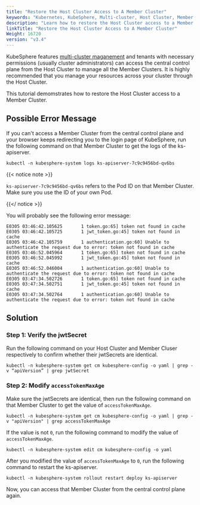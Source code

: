 ```yaml
---
title: "Restore the Host Cluster Access to A Member Cluster"
keywords: "Kubernetes, KubeSphere, Multi-cluster, Host Cluster, Member Cluster"
description: "Learn how to restore the Host Cluster access to a Member Cluster."
linkTitle: "Restore the Host Cluster Access to A Member Cluster"
Weight: 16720
version: "v3.4"
---
```


KubeSphere features [multi-cluster maganement](../../../multicluster-management/introduction/kubefed-in-kubesphere/) and tenants with necessary permissions (usually cluster administrators) can access the central control plane from the Host Cluster to manage all the Member Clusters. It is highly recommended that you manage your resources across your cluster through the Host Cluster.

This tutorial demomstrates how to restore the Host Cluster access to a Member Cluster.

## Possible Error Message

If you can't access a Member Cluster from the central control plane and your browser keeps redirecting you to the login page of KubeSphere, run the following command on that Member Cluster to get the logs of the ks-apiserver.

```
kubectl -n kubesphere-system logs ks-apiserver-7c9c9456bd-qv6bs
```

{{< notice note >}}

`ks-apiserver-7c9c9456bd-qv6bs` refers to the Pod ID on that Member Cluster. Make sure you use the ID of your own Pod.

{{</ notice >}}

You will probably see the following error message:

```
E0305 03:46:42.105625       1 token.go:65] token not found in cache
E0305 03:46:42.105725       1 jwt_token.go:45] token not found in cache
E0305 03:46:42.105759       1 authentication.go:60] Unable to authenticate the request due to error: token not found in cache
E0305 03:46:52.045964       1 token.go:65] token not found in cache
E0305 03:46:52.045992       1 jwt_token.go:45] token not found in cache
E0305 03:46:52.046004       1 authentication.go:60] Unable to authenticate the request due to error: token not found in cache
E0305 03:47:34.502726       1 token.go:65] token not found in cache
E0305 03:47:34.502751       1 jwt_token.go:45] token not found in cache
E0305 03:47:34.502764       1 authentication.go:60] Unable to authenticate the request due to error: token not found in cache
```

## Solution

### Step 1: Verify the jwtSecret

Run the following command on your Host Cluster and Member Cluser respectively to confirm whether their jwtSecrets are identical.

```
kubectl -n kubesphere-system get cm kubesphere-config -o yaml | grep -v “apiVersion” | grep jwtSecret
```

### Step 2: Modify `accessTokenMaxAge`

Make sure the jwtSecrets are identical, then run the following command on that Member Cluster to get the value of `accessTokenMaxAge`. 

```
kubectl -n kubesphere-system get cm kubesphere-config -o yaml | grep -v "apiVersion" | grep accessTokenMaxAge
```

If the value is not `0`, run the following command to modify the value of `accessTokenMaxAge`.

```
kubectl -n kubesphere-system edit cm kubesphere-config -o yaml
```

After you modified the value of `accessTokenMaxAge` to `0`, run the following command to restart the ks-apiserver.

```
kubectl -n kubesphere-system rollout restart deploy ks-apiserver
```

Now, you can access that Member Cluster from the central control plane again.